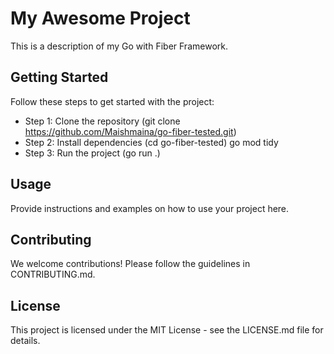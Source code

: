 # My Awesome Project

This is a description of my Go with Fiber Framework.

## Getting Started

Follow these steps to get started with the project:
- Step 1: Clone the repository
    (git clone https://github.com/Maishmaina/go-fiber-tested.git)
- Step 2: Install dependencies
  (cd go-fiber-tested)
  go mod tidy
- Step 3: Run the project
  (go run .)

## Usage

Provide instructions and examples on how to use your project here.

## Contributing

We welcome contributions! Please follow the guidelines in CONTRIBUTING.md.

## License

This project is licensed under the MIT License - see the LICENSE.md file for details.
